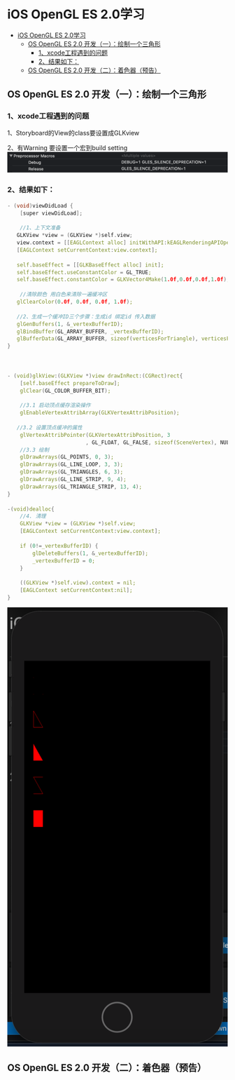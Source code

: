 # iOS OpenGL ES 2.0学习

<!-- TOC -->

- [iOS OpenGL ES 2.0学习](#ios-opengl-es-20学习)
  - [OS OpenGL ES 2.0 开发（一）：绘制一个三角形](#os-opengl-es-20-开发一绘制一个三角形)
    - [1、xcode工程遇到的问题](#1xcode工程遇到的问题)
    - [2、结果如下：](#2结果如下)
  - [OS OpenGL ES 2.0 开发（二）：着色器（预告）](#os-opengl-es-20-开发二着色器预告)

<!-- /TOC -->
## OS OpenGL ES 2.0 开发（一）：绘制一个三角形
### 1、xcode工程遇到的问题
1、Storyboard的View的class要设置成GLKview

2、有Warning 要设置一个宏到build setting
![](2020-09-28-02-14-57.png)

### 2、结果如下：

```cpp
- (void)viewDidLoad {
    [super viewDidLoad];

    //1、上下文准备
   GLKView *view = (GLKView *)self.view;
   view.context = [[EAGLContext alloc] initWithAPI:kEAGLRenderingAPIOpenGLES2];
   [EAGLContext setCurrentContext:view.context];

   self.baseEffect = [[GLKBaseEffect alloc] init];
   self.baseEffect.useConstantColor = GL_TRUE;
   self.baseEffect.constantColor = GLKVector4Make(1.0f,0.0f,0.0f,1.0f);
   
    //清除颜色 用白色来清除一遍缓冲区
   glClearColor(0.0f, 0.0f, 0.0f, 1.0f);
    
   //2、生成一个缓冲ID三个步骤：生成id 绑定id 传入数据
   glGenBuffers(1, &_vertexBufferID);
   glBindBuffer(GL_ARRAY_BUFFER, _vertexBufferID);
   glBufferData(GL_ARRAY_BUFFER, sizeof(verticesForTriangle), verticesForTriangle, GL_STATIC_DRAW);
}

 

- (void)glkView:(GLKView *)view drawInRect:(CGRect)rect{
    [self.baseEffect prepareToDraw];
    glClear(GL_COLOR_BUFFER_BIT);

    //3.1 启动顶点缓存渲染操作
    glEnableVertexAttribArray(GLKVertexAttribPosition);

   //3.2 设置顶点缓冲的属性
    glVertexAttribPointer(GLKVertexAttribPosition, 3
                         , GL_FLOAT, GL_FALSE, sizeof(SceneVertex), NULL);
    //3.3 绘制
    glDrawArrays(GL_POINTS, 0, 3);
    glDrawArrays(GL_LINE_LOOP, 3, 3);
    glDrawArrays(GL_TRIANGLES, 6, 3);
    glDrawArrays(GL_LINE_STRIP, 9, 4);
    glDrawArrays(GL_TRIANGLE_STRIP, 13, 4);
}

-(void)dealloc{
    //4. 清理
    GLKView *view = (GLKView *)self.view;
    [EAGLContext setCurrentContext:view.context];
    
    if (0!=_vertexBufferID) {
        glDeleteBuffers(1, &_vertexBufferID);
        _vertexBufferID = 0;
    }
    
    ((GLKView *)self.view).context = nil;
    [EAGLContext setCurrentContext:nil];
}
```
![](2020-09-28-02-17-04.png)



## OS OpenGL ES 2.0 开发（二）：着色器（预告）